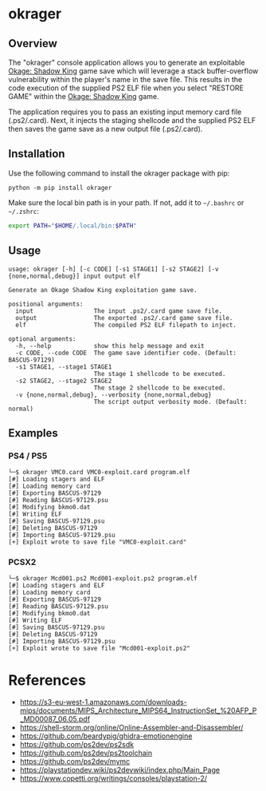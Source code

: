 # okrager

## Overview
The "okrager" console application allows you to generate an exploitable [Okage: Shadow King](https://en.wikipedia.org/wiki/Okage:_Shadow_King) game save which will leverage a stack buffer-overflow vulnerability within the player's name in the save file. This results in the code execution of the supplied PS2 ELF file when you select "RESTORE GAME" within the [Okage: Shadow King](https://en.wikipedia.org/wiki/Okage:_Shadow_King) game.

The application requires you to pass an existing input memory card file (.ps2/.card). Next, it injects the staging shellcode and the supplied PS2 ELF then saves the game save as a new output file (.ps2/.card).

## Installation

Use the following command to install the okrager package with pip:

~~~
python -m pip install okrager
~~~

Make sure the local bin path is in your path. If not, add it to `~/.bashrc` or `~/.zshrc`:

~~~sh
export PATH="$HOME/.local/bin:$PATH"
~~~

## Usage

~~~
usage: okrager [-h] [-c CODE] [-s1 STAGE1] [-s2 STAGE2] [-v {none,normal,debug}] input output elf

Generate an Okage Shadow King exploitation game save.

positional arguments:
  input                 The input .ps2/.card game save file.
  output                The exported .ps2/.card game save file.
  elf                   The compiled PS2 ELF filepath to inject.

optional arguments:
  -h, --help            show this help message and exit
  -c CODE, --code CODE  The game save identifier code. (Default: BASCUS-97129)
  -s1 STAGE1, --stage1 STAGE1
                        The stage 1 shellcode to be executed.
  -s2 STAGE2, --stage2 STAGE2
                        The stage 2 shellcode to be executed.
  -v {none,normal,debug}, --verbosity {none,normal,debug}
                        The script output verbosity mode. (Default: normal)
~~~

## Examples

### PS4 / PS5
~~~
└─$ okrager VMC0.card VMC0-exploit.card program.elf
[#] Loading stagers and ELF
[#] Loading memory card
[#] Exporting BASCUS-97129
[#] Reading BASCUS-97129.psu
[#] Modifying bkmo0.dat
[#] Writing ELF
[#] Saving BASCUS-97129.psu
[#] Deleting BASCUS-97129
[#] Importing BASCUS-97129.psu
[+] Exploit wrote to save file "VMC0-exploit.card"
~~~

### PCSX2
~~~
└─$ okrager Mcd001.ps2 Mcd001-exploit.ps2 program.elf
[#] Loading stagers and ELF
[#] Loading memory card
[#] Exporting BASCUS-97129
[#] Reading BASCUS-97129.psu
[#] Modifying bkmo0.dat
[#] Writing ELF
[#] Saving BASCUS-97129.psu
[#] Deleting BASCUS-97129
[#] Importing BASCUS-97129.psu
[+] Exploit wrote to save file "Mcd001-exploit.ps2"
~~~

# References
* <https://s3-eu-west-1.amazonaws.com/downloads-mips/documents/MIPS_Architecture_MIPS64_InstructionSet_%20AFP_P_MD00087_06.05.pdf>
* <https://shell-storm.org/online/Online-Assembler-and-Disassembler/>
* <https://github.com/beardypig/ghidra-emotionengine>
* <https://github.com/ps2dev/ps2sdk>
* <https://github.com/ps2dev/ps2toolchain>
* <https://github.com/ps2dev/mymc>
* <https://playstationdev.wiki/ps2devwiki/index.php/Main_Page>
* <https://www.copetti.org/writings/consoles/playstation-2/>